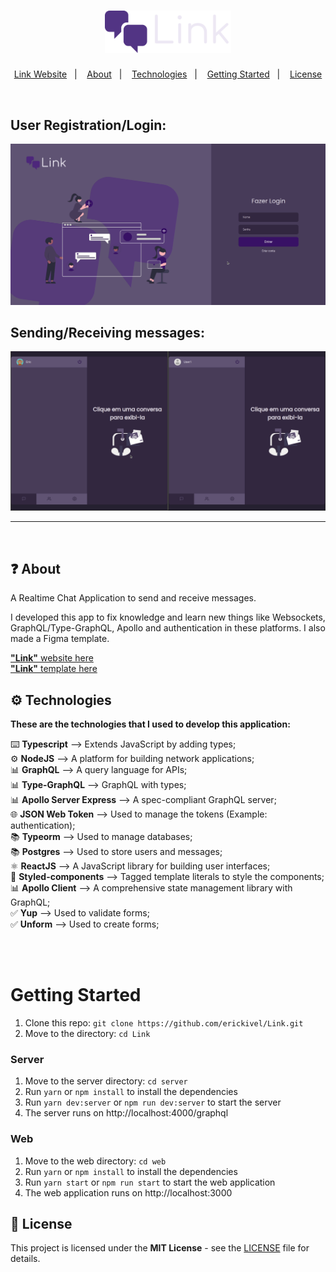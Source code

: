 <h1 align="center">
    <img src="./assets/logo.svg" alt="Link Logo" width="40%">
</h1>

<p align="center">
  <a href="https://frontend-link.herokuapp.com/">Link Website</a>&nbsp;&nbsp;&nbsp;|&nbsp;&nbsp;&nbsp;
  <a href="#question-about">About</a>&nbsp;&nbsp;&nbsp;|&nbsp;&nbsp;&nbsp;
  <a href="#gear-technologies">Technologies</a>&nbsp;&nbsp;&nbsp;|&nbsp;&nbsp;&nbsp;
  <a href="#getting-started">Getting Started</a>&nbsp;&nbsp;&nbsp;|&nbsp;&nbsp;&nbsp;
  <a href="#memo-license">License</a>
</p>


</br>

## User Registration/Login:

<p align="center" >
    <img src="./assets/userRegistration.gif" alt="User Registration/Login">
</p>

## Sending/Receiving messages:

<p align="center">
<img src="./assets/sendingAndReceivingMessages.gif" alt="Sending/Receiving messages">
</p>

---

</br> 

## :question: About

A Realtime Chat Application to send and receive messages.

I developed this app to fix knowledge and learn new things like Websockets, GraphQL/Type-GraphQL, Apollo and authentication in these platforms. I also made a Figma template.

<a href="https://frontend-link.herokuapp.com/"> **"Link"** website here</a> </br>
<a href="https://www.figma.com/file/7eV2P820E5pT394ixBEdXJ/Link?node-id=0%3A1"> **"Link"** template here</a> 


## :gear: Technologies

**These are the technologies that I used to develop this application:**

⌨️ <strong>Typescript</strong> —> Extends JavaScript by adding types;</br> 
⚙️ <strong>NodeJS</strong> —> A platform for building network applications;</br>
📊 <strong>GraphQL</strong> —> A query language for APIs;</br>
📊 <strong>Type-GraphQL</strong> —> GraphQL with types;</br>
📊 <strong>Apollo Server Express</strong> —> A spec-compliant GraphQL server;</br>
🌐 <strong>JSON Web Token</strong> —> Used to manage the tokens (Example: authentication);</br>
📚 <strong>Typeorm</strong> —> Used to manage databases;</br>
📚 <strong>Postgres</strong> —> Used to store users and messages;</br>
⚛️ <strong>ReactJS</strong> —> A JavaScript library for building user interfaces;</br>
💅 <strong>Styled-components</strong> —> Tagged template literals to style the components;</br>
📊 <strong>Apollo Client</strong> —> A comprehensive state management library with GraphQL;</br>
✅ <strong>Yup</strong> —> Used to validate forms;</br>
✅ <strong>Unform</strong> —> Used to create forms;</br>
</br>

</br>

# Getting Started

1. Clone this repo: `git clone https://github.com/erickivel/Link.git`
2. Move to the directory: `cd Link`

### Server
1. Move to the server directory: `cd server`
2. Run `yarn` or `npm install` to install the dependencies
3. Run `yarn dev:server` or `npm run dev:server` to start the server
4. The server runs on http://localhost:4000/graphql

### Web
1. Move to the web directory: `cd web`
2. Run `yarn` or `npm install` to install the dependencies
3. Run `yarn start` or `npm run start` to start the web application
4. The web application runs on http://localhost:3000

## :memo: License

This project is licensed under the **MIT License** - see the [LICENSE](LICENSE) file for details.

